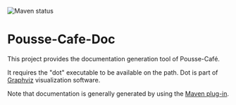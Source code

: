 ![Maven status](https://maven-badges.herokuapp.com/maven-central/org.pousse-cafe-framework/pousse-cafe-doc/badge.svg)

# Pousse-Cafe-Doc

This project provides the documentation generation tool of Pousse-Café.

It requires the "dot" executable to be available on the path. Dot is part of [Graphviz](https://www.graphviz.org/) visualization software.

Note that documentation is generally generated by using the
[Maven plug-in](https://www.pousse-cafe-framework.org/pousse-cafe-maven-plugin/generate-doc-mojo.html).
